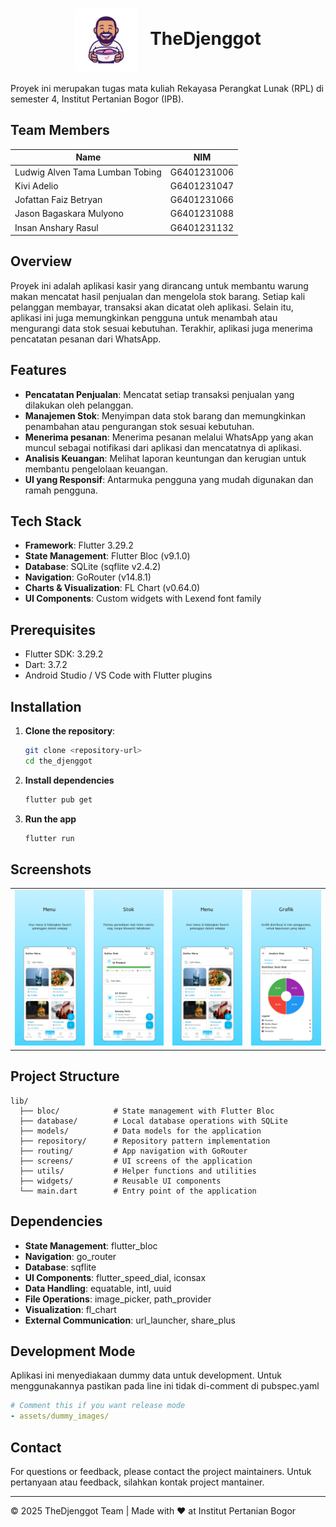 <h1 align="center">
  <img src="docs/images/app_icon2.png" alt="App Icon" width="100" height="100" align="center">
 &nbsp TheDjenggot
</h1>

Proyek ini merupakan tugas mata kuliah Rekayasa Perangkat Lunak (RPL)
di semester 4, Institut Pertanian Bogor (IPB).

## Team Members

| Name                            | NIM         |
| ------------------------------- | ----------- |
| Ludwig Alven Tama Lumban Tobing | G6401231006 |
| Kivi Adelio                     | G6401231047 |
| Jofattan Faiz Betryan           | G6401231066 |
| Jason Bagaskara Mulyono         | G6401231088 |
| Insan Anshary Rasul             | G6401231132 |

## Overview

Proyek ini adalah aplikasi kasir yang dirancang untuk membantu warung makan mencatat
hasil penjualan dan mengelola stok barang. Setiap kali pelanggan membayar, transaksi
akan dicatat oleh aplikasi. Selain itu, aplikasi ini juga memungkinkan pengguna untuk
menambah atau mengurangi data stok sesuai kebutuhan. Terakhir, aplikasi juga menerima
pencatatan pesanan dari WhatsApp.

## Features

- **Pencatatan Penjualan**: Mencatat setiap transaksi penjualan yang dilakukan oleh pelanggan.
- **Manajemen Stok**: Menyimpan data stok barang dan memungkinkan penambahan atau pengurangan stok sesuai kebutuhan.
- **Menerima pesanan**: Menerima pesanan melalui WhatsApp yang akan muncul sebagai notifikasi
dari aplikasi dan mencatatnya di aplikasi.
- **Analisis Keuangan**: Melihat laporan keuntungan dan kerugian untuk membantu pengelolaan keuangan.
- **UI yang Responsif**: Antarmuka pengguna yang mudah digunakan dan ramah pengguna.

## Tech Stack

- **Framework**: Flutter 3.29.2
- **State Management**: Flutter Bloc (v9.1.0)
- **Database**: SQLite (sqflite v2.4.2)
- **Navigation**: GoRouter (v14.8.1)
- **Charts & Visualization**: FL Chart (v0.64.0)
- **UI Components**: Custom widgets with Lexend font family

## Prerequisites

- Flutter SDK: 3.29.2
- Dart: 3.7.2
- Android Studio / VS Code with Flutter plugins

## Installation

1. **Clone the repository**:
   ```sh
   git clone <repository-url>
   cd the_djenggot
   ```

2. **Install dependencies** 
    ```sh
    flutter pub get
    ```

3. **Run the app**
    ```sh
    flutter run
    ```

## Screenshots

<table>
  <tr>
    <td><img src="docs/screenshots/screenshot3.png" alt="Screenshot 1"/></td>
    <td><img src="docs/screenshots/screenshot2.png" alt="Screenshot 2"/></td>
    <td><img src="docs/screenshots/screenshot3.png" alt="Screenshot 3"/></td>
    <td><img src="docs/screenshots/screenshot4.png" alt="Screenshot 4"/></td>
  </tr>
</table>

## Project Structure

```
lib/
  ├── bloc/            # State management with Flutter Bloc
  ├── database/        # Local database operations with SQLite
  ├── models/          # Data models for the application
  ├── repository/      # Repository pattern implementation
  ├── routing/         # App navigation with GoRouter
  ├── screens/         # UI screens of the application
  ├── utils/           # Helper functions and utilities
  ├── widgets/         # Reusable UI components
  └── main.dart        # Entry point of the application
```

## Dependencies

- **State Management**: flutter_bloc
- **Navigation**: go_router
- **Database**: sqflite
- **UI Components**: flutter_speed_dial, iconsax
- **Data Handling**: equatable, intl, uuid
- **File Operations**: image_picker, path_provider
- **Visualization**: fl_chart
- **External Communication**: url_launcher, share_plus

## Development Mode

Aplikasi ini menyediakaan dummy data untuk development. Untuk menggunakannya pastikan pada line ini tidak di-comment di pubspec.yaml
```yaml
# Comment this if you want release mode
- assets/dummy_images/
```

## Contact

For questions or feedback, please contact the project maintainers.
Untuk pertanyaan atau feedback, silahkan kontak project mantainer.

---

© 2025 TheDjenggot Team | Made with ❤️ at Institut Pertanian Bogor
